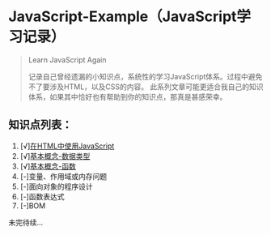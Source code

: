# JavaScript-Example（JavaScript学习记录）

> Learn JavaScript Again
>
> 记录自己曾经遗漏的小知识点，系统性的学习JavaScript体系。过程中避免不了要涉及HTML，以及CSS的内容。
此系列文章可能更适合我自己的知识体系，如果其中恰好也有帮助到你的知识点，那真是甚感荣幸。

## 知识点列表：

1. [√][在HTML中使用JavaScript](./article/001-use-javascript-in-html.md)
2. [√][基本概念-数据类型](./article/002-basic-data-type.md)
3. [√][基本概念-函数](./article/003-basic-function.md)
4. [-]变量、作用域或内存问题
5. [-]面向对象的程序设计
6. [-]函数表达式
7. [-]BOM

未完待续...